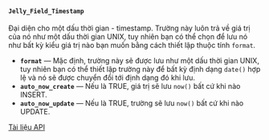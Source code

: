 #### `Jelly_Field_Timestamp`

Đại diện cho một dấu thời gian - timestamp.
Trường này luôn trả về giá trị của nó như một dấu thời gian UNIX, tuy nhiên bạn có thể chọn để lưu nó như bất kỳ kiểu giá trị nào bạn muốn bằng cách thiết lập thuộc tính `format`.

 * **`format`** — Mặc định, trường này sẽ được lưu như một dấu thời gian UNIX, tuy nhiên bạn có thể thiết lập trường này để bất kỳ định dạng `date()` hợp lệ và nó sẽ được chuyển đổi tới định dạng đó khi lưu.
 * **`auto_now_create`** — Nếu là TRUE, giá trị sẽ lưu `now()` bất cứ khi nào INSERT.
 * **`auto_now_update`** — Nếu là TRUE, trường sẽ lưu `now()` bất cứ khi nào UPDATE.

[Tài liệu API](../api/Jelly_Field_Timestamp)